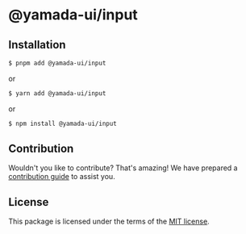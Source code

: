 # @yamada-ui/input

## Installation

```sh
$ pnpm add @yamada-ui/input
```

or

```sh
$ yarn add @yamada-ui/input
```

or

```sh
$ npm install @yamada-ui/input
```

## Contribution

Wouldn't you like to contribute? That's amazing! We have prepared a [contribution guide](https://github.com/hirotomoyamada/yamada-ui/blob/main/CONTRIBUTING.md) to assist you.

## License

This package is licensed under the terms of the
[MIT license](https://github.com/hirotomoyamada/yamada-ui/blob/main/LICENSE).
